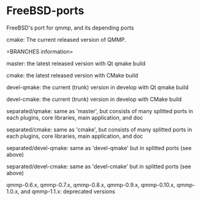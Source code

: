 FreeBSD-ports
=============

FreeBSD's port for qmmp, and its depending ports

cmake:          The current released version of QMMP.


=BRANCHES information=

master:             the latest released version with Qt qmake build

cmake:              the latest released version with CMake build

devel-qmake:        the current (trunk) version in develop with Qt qmake build

devel-cmake:        the current (trunk) version in develop with CMake build

separated/qmake:    same as 'master', but consists of many splitted ports
                    in each plugins, core libraries, main application, and doc

separated/cmake:    same as 'cmake', but consists of many splitted ports
                    in each plugins, core libraries, main application, and doc

separated/devel-qmake:   same as 'devel-qmake' but in splitted ports (see above)

separated/devel-cmake:   same as 'devel-cmake' but in splitted ports (see above)

qmmp-0.6.x, qmmp-0.7.x, qmmp-0.8.x, qmmp-0.9.x, qmmp-0.10.x,
qmmp-1.0.x, and qmmp-1.1.x:   deprecated versions
